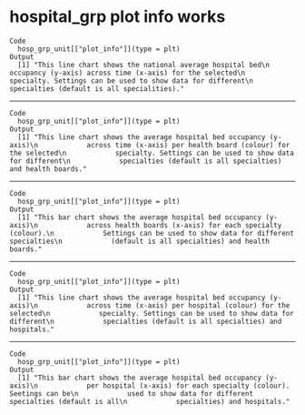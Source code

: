 # hospital_grp plot info works

    Code
      hosp_grp_unit[["plot_info"]](type = plt)
    Output
      [1] "This line chart shows the national average hospital bed\n            occupancy (y-axis) across time (x-axis) for the selected\n            specialty. Settings can be used to show data for different\n            specialties (default is all specialities)."

---

    Code
      hosp_grp_unit[["plot_info"]](type = plt)
    Output
      [1] "This line chart shows the average hospital bed occupancy (y-axis)\n            across time (x-axis) per health board (colour) for the selected\n            specialty. Settings can be used to show data for different\n            specialties (default is all specialties) and health boards."

---

    Code
      hosp_grp_unit[["plot_info"]](type = plt)
    Output
      [1] "This bar chart shows the average hospital bed occupancy (y-axis)\n            across health boards (x-axis) for each specialty (colour).\n            Settings can be used to show data for different specialties\n            (default is all specialties) and health boards."

---

    Code
      hosp_grp_unit[["plot_info"]](type = plt)
    Output
      [1] "This line chart shows the average hospital bed occupancy (y-axis)\n            across time (x-axis) per hospital (colour) for the selected\n            specialty. Settings can be used to show data for different\n            specialties (default is all specialties) and hospitals."

---

    Code
      hosp_grp_unit[["plot_info"]](type = plt)
    Output
      [1] "This bar chart shows the average hospital bed occupancy (y-axis)\n            per hospital (x-axis) for each specialty (colour). Seetings can be\n            used to show data for different specialties (default is all\n            specialties) and hospitals."

